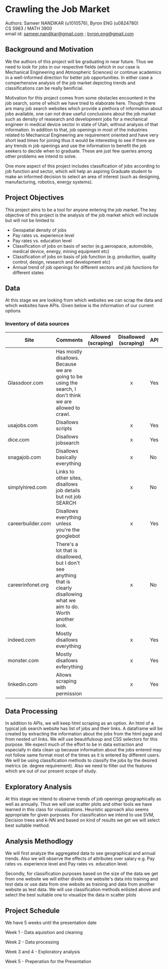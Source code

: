 # Crawling the Job Market
Authors: Sameer NANDIKAR (u1010576), Byron ENG (u0824780)<br>
CS 5963 / MATH 3900 <br>
email id: sameer.nandikar@gmail.com 
          ; byron.eng@gmail.com

## Background and Motivation
We the authors of this project will be graduating in near future. Thus we need to look for jobs in our respective fields (which in our case is Mechanical Engineering and Atmospheric Sciences) or continue academics in a well-informed direction for better job opportunities. In either case a comperhensive analysis of the job market depicting trends and classifications can be really benificial. 

Motivation for this project comes from some obstacles encounterd in the job search, some of which we have tried to elaborate here. Though there are many job search websites which provide a plethora of information about jobs available, one can not draw useful conclusions about the job market such as density of reasearch and development jobs for a mechanical engineer in medical device sector in state of Utah, without analysis of that information. In addition to that, job openings in most of the industries related to Mechanical Engineering are requirement oriented and have very short lead times for joining thus it would be interesting to see if there are any trends in job openings and use the information to benefit the job seekers to decide when to graduate. These are just few queries among other problems we intend to solve. 

One more aspect of this project includes classification of jobs according to job function and sector, which will help an aspiring Graduate student to make an informed decision to select an area of interest (such as designing, manufacturing, robotics, energy systems).  

## Project Objectives
This project aims to be a tool for anyone entering the job market. The key objective of this project is the analysis of the job market which will include but will not be limited to
- Geospatial density of jobs
- Pay rates vs. experience level
- Pay rates vs. education level
- Classification of jobs on basis of sector (e.g.aerospace, automobile, medical device, energy, mining equipment etc)
- Classification of jobs on basis of job function (e.g. production, quality control, design, research and development etc)
- Annual trend of job openings for different sectors and job functions for different states 

## Data

At this stage we are looking from which websites we can scrap the data and which websites have APIs. Given below is the information of our current options

### Inventory of data sources

|Site|Comments|Allowed (scraping)|Disallowed (scraping)|API|API Reference|
|----|--------|:-----:|:--------:|---|---|
|Glassdoor.com|Has mostly disallows. Because we are going to be using the search, I don't think we are allowed to crawl.||x|Yes|https://www.glassdoor.com/developer/index.htm
|usajobs.com|Disallows scripts||x|Yes|https://developer.usajobs.gov/API-Reference
|dice.com|Disallows jobsearch||x|Yes|http://www.dice.com/common/content/util/apidoc/jobsearch.html
|snagajob.com|Disallows basically everything||x|No|-|
|simplyhired.com|Links to other sites, disallows job details but not job SEARCH||x|No|-|
|careerbuilder.com|Disallows everything unless you're the googlebot||x|Yes|Requested key
|careerinfonet.org|There's a lot that is disallowed, but I don't see anything that is clearly disallowing what we aim to do. Worth another look.||x|No|-|
|indeed.com|Mostly disallows everything ||x|Yes|Requested key|
|monster.com|Mostly disallows evferything||x|Yes|Regestration is required for access which is in progress|
|linkedin.com|Allows scraping with permission||x|Yes|https://api.linkedin.com/v1/people/~?format=json (but an access token is required which is requested)|

## Data Processing 

In addition to APIs, we will keep html scraping as an option. An html of a typical job search website has list of jobs and their links. A dataframe will be created by extracting the information about the jobs from the html page and from nested url links. We will use beautifulsoup and CSS selectors for this purpose. We expect much of the effort to be in data extraction and especially in data clean up because information about the jobs entered may not follow same format most of the times as it is entered by different users. We will be using classification methods to classify the jobs by the desired metrics (ie. degree requirement). Also we need to filter out the features which are out of our present scope of study.

## Exploratory Analysis

At this stage we intend to observe trends of job openings geographically as well as annually. Thus we will use scatter plots and other tools we have learned in this class for visualizations. Heuristic approach also seems appropriate for given purposes. For classification we intend to use SVM, Decision trees and k-NN and based on kind of results we get we will select best suitable method. 

## Analysis Methodlogy

We will first analyze the aggregated data to see geographical and annual trends. Also we will observe the effects of attributes over salary e.g. Pay rates vs. experience level and Pay rates vs. education level. 

Secondly, for classification purposes based on the size of the data we get from one website we will either divide one website's data into training and test data or use data from one website as training and data from another website as test data. We will use classification methods enlisted above and select the best suitable one to visualize the data in scatter plots

## Project Schedule

We have 5 weeks until the presentation date 

Week 1 - Data aquisition and cleaning

Week 2 - Data processing 

Week 3 and 4 - Exploratory analysis

Week 5 - Preperation for the Presentation
